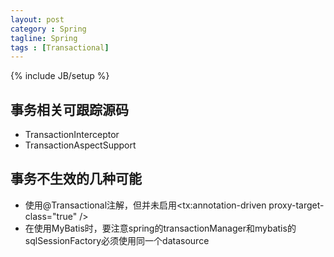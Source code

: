```yaml
---
layout: post
category : Spring
tagline: Spring
tags : [Transactional]
---
```

{% include JB/setup %}

## 事务相关可跟踪源码
- TransactionInterceptor
- TransactionAspectSupport

## 事务不生效的几种可能
- 使用@Transactional注解，但并未启用<tx:annotation-driven proxy-target-class="true" />
- 在使用MyBatis时，要注意spring的transactionManager和mybatis的sqlSessionFactory必须使用同一个datasource
